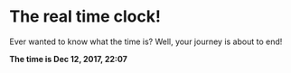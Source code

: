 # The real time clock!

Ever wanted to know what the time is? Well, your journey is about to end!

**The time is Dec 12, 2017, 22:07**